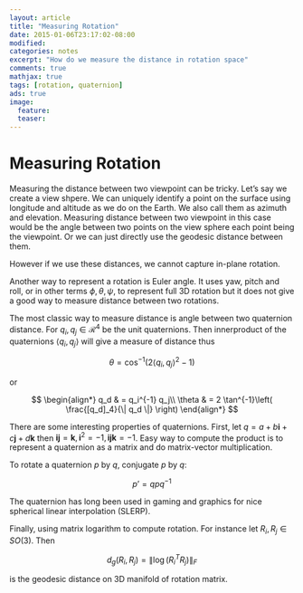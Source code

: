 ```yaml
---
layout: article
title: "Measuring Rotation"
date: 2015-01-06T23:17:02-08:00
modified:
categories: notes
excerpt: "How do we measure the distance in rotation space"
comments: true
mathjax: true
tags: [rotation, quaternion]
ads: true
image:
  feature:
  teaser:
---
```


# Measuring Rotation

Measuring the distance between two viewpoint can be tricky. Let’s say we create a view shpere. We can uniquely identify a point on the surface using longitude and altitude as we do on the Earth. We also call them as azimuth and elevation. Measuring distance between two viewpoint in this case would be the angle between two points on the view sphere each point being the viewpoint. Or we can just directly use the geodesic distance between them.

However if we use these distances, we cannot capture in-plane rotation.

Another way to represent a rotation is Euler angle. It uses yaw, pitch and roll, or in other terms $\phi, \theta, \psi$, to represent full 3D rotation but it does not give a good way to measure distance between two rotations.

The most classic way to measure distance is angle between two quaternion distance. For $q_i, q_j \in \mathcal{R}^4$ be the unit quaternions. Then innerproduct of the quaternions $\langle q_i, q_j \rangle$ will give a measure of distance thus

$$
\theta = \cos^{-1}\left( 2 \langle q_i, q_j \rangle^2 - 1 \right)
$$

or

$$
\begin{align*}
q_d    & = q_i^{-1} q_j\\
\theta & = 2 \tan^{-1}\left( \frac{[q_d]_4}{\| q_d \|} \right)
\end{align*}
$$

There are some interesting properties of quaternions. First, let $q = a + b \mathbf{i} + c \mathbf{j} + d \mathbf{k}$ then $\mathbf{i} \mathbf{j} = \mathbf{k}, \mathbf{i}^2 = -1, \mathbf{ijk} = -1$. Easy way to compute the product is to represent a quaternion as a matrix and do matrix-vector multiplication.

To rotate a quaternion $p$ by $q$, conjugate $p$ by $q$:

$$
p’ = qpq^{-1}
$$

The quaternion has long been used in gaming and graphics for nice spherical linear interpolation (SLERP).


Finally, using matrix logarithm to compute rotation. For instance let $R_i, R_j \in SO(3)$. Then

$$
d_g(R_i, R_j) = \| \log( R_i^T R_j) \|_F
$$

is the geodesic distance on 3D manifold of rotation matrix.
